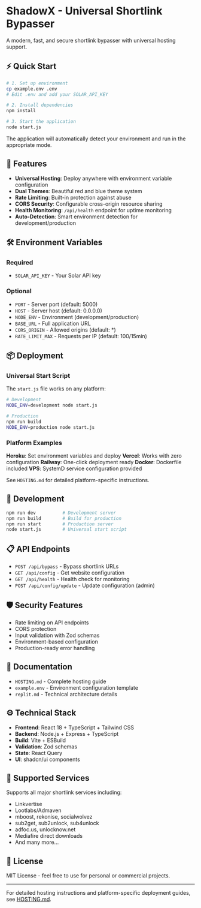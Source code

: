 # ShadowX - Universal Shortlink Bypasser

A modern, fast, and secure shortlink bypasser with universal hosting support.

## ⚡ Quick Start

```bash
# 1. Set up environment
cp example.env .env
# Edit .env and add your SOLAR_API_KEY

# 2. Install dependencies
npm install

# 3. Start the application
node start.js
```

The application will automatically detect your environment and run in the appropriate mode.

## 🚀 Features

- **Universal Hosting**: Deploy anywhere with environment variable configuration
- **Dual Themes**: Beautiful red and blue theme system
- **Rate Limiting**: Built-in protection against abuse
- **CORS Security**: Configurable cross-origin resource sharing
- **Health Monitoring**: `/api/health` endpoint for uptime monitoring
- **Auto-Detection**: Smart environment detection for development/production

## 🛠 Environment Variables

### Required
- `SOLAR_API_KEY` - Your Solar API key

### Optional
- `PORT` - Server port (default: 5000)
- `HOST` - Server host (default: 0.0.0.0)
- `NODE_ENV` - Environment (development/production)
- `BASE_URL` - Full application URL
- `CORS_ORIGIN` - Allowed origins (default: *)
- `RATE_LIMIT_MAX` - Requests per IP (default: 100/15min)

## 📦 Deployment

### Universal Start Script
The `start.js` file works on any platform:

```bash
# Development
NODE_ENV=development node start.js

# Production
npm run build
NODE_ENV=production node start.js
```

### Platform Examples

**Heroku**: Set environment variables and deploy
**Vercel**: Works with zero configuration
**Railway**: One-click deployment ready
**Docker**: Dockerfile included
**VPS**: SystemD service configuration provided

See `HOSTING.md` for detailed platform-specific instructions.

## 🔧 Development

```bash
npm run dev          # Development server
npm run build        # Build for production
npm run start        # Production server
node start.js        # Universal start script
```

## 📋 API Endpoints

- `POST /api/bypass` - Bypass shortlink URLs
- `GET /api/config` - Get website configuration
- `GET /api/health` - Health check for monitoring
- `POST /api/config/update` - Update configuration (admin)

## 🛡 Security Features

- Rate limiting on API endpoints
- CORS protection
- Input validation with Zod schemas
- Environment-based configuration
- Production-ready error handling

## 📖 Documentation

- `HOSTING.md` - Complete hosting guide
- `example.env` - Environment configuration template
- `replit.md` - Technical architecture details

## ⚙ Technical Stack

- **Frontend**: React 18 + TypeScript + Tailwind CSS
- **Backend**: Node.js + Express + TypeScript
- **Build**: Vite + ESBuild
- **Validation**: Zod schemas
- **State**: React Query
- **UI**: shadcn/ui components

## 🔗 Supported Services

Supports all major shortlink services including:
- Linkvertise
- Lootlabs/Admaven
- mboost, rekonise, socialwolvez
- sub2get, sub2unlock, sub4unlock
- adfoc.us, unlocknow.net
- Mediafire direct downloads
- And many more...

## 📄 License

MIT License - feel free to use for personal or commercial projects.

---

For detailed hosting instructions and platform-specific deployment guides, see [HOSTING.md](HOSTING.md).